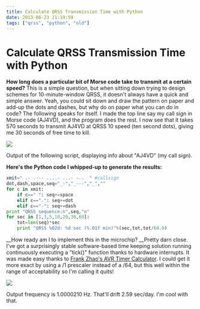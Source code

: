 ```yaml
---
title: Calculate QRSS Transmission Time with Python
date: 2013-06-23 21:19:59
tags: ["qrss", "python", "old"]
---
```


# Calculate QRSS Transmission Time with Python

__How long does a particular bit of Morse code take to transmit at a certain speed?__ This is a simple question, but when sitting down trying to design schemes for 10-minute-window QRSS, it doesn't always have a quick and simple answer. Yeah, you could sit down and draw the pattern on paper and add-up the dots and dashes, but why do on paper what you can do in code? The following speaks for itself. I made the top line say my call sign in Morse code (AJ4VD), and the program does the rest. I now see that it takes 570 seconds to transmit AJ4VD at QRSS 10 speed (ten second dots), giving me 30 seconds of free time to kill.


<div class="text-center">

[![](https://swharden.com/static/2013/06/23/qrss-calclator_thumb.jpg)](https://swharden.com/static/2013/06/23/qrss-calclator.png)

</div>

Output of the following script, displaying info about "AJ4VD" (my call sign).

__Here's the Python code I whipped-up to generate the results:__

```python
xmit=" .- .--- ....- ...- -..  " #callsign
dot,dash,space,seq="_-","_---","_",""
for c in xmit:
    if c==" ": seq+=space
    elif c==".": seq+=dot
    elif c=="-": seq+=dash
print "QRSS sequence:n",seq,"n"
for sec in [1,3,5,10,20,30,60]:
    tot=len(seq)*sec
    print "QRSS %02d: %d sec (%.01f min)"%(sec,tot,tot/60.0)
```

__How ready am I to implement this in the microchip? __Pretty darn close. I've got a surprisingly stable software-based time keeping solution running continuously executing a "tick()" function thanks to hardware interrupts. It was made easy thanks to [Frank Zhao's AVR Timer Calculator](http://www.frank-zhao.com/cache/avrtimercalc.php). I could get it more exact by using a /1 prescaler instead of a /64, but this well within the range of acceptability so I'm calling it quits!


<div class="text-center img-border">

[![](https://swharden.com/static/2013/06/23/photo-11_thumb.jpg)](https://swharden.com/static/2013/06/23/photo-11.jpg)

</div>

Output frequency is 1.0000210 Hz. That'll drift 2.59 sec/day. I'm cool with that.